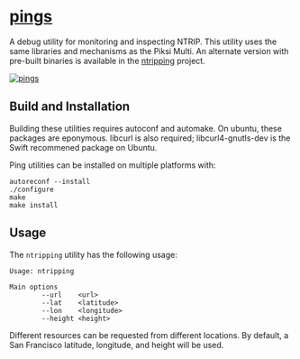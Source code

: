 # [pings][pings]

A debug utility for monitoring and inspecting NTRIP. This utility uses the same
libraries and mechanisms as the Piksi Multi.  An alternate version
with pre-built binaries is available in the [ntripping](https://github.com/swift-nav/ntripping) project.

[![pings][pings-img]][pings]

## Build and Installation

Building these utilities requires autoconf and automake.  On ubuntu, these packages are eponymous.
libcurl is also required; libcurl4-gnutls-dev is the Swift recommened package on Ubuntu.  

Ping utilities can be installed on multiple platforms with:

    autoreconf --install
    ./configure
    make
    make install

## Usage

The `ntripping` utility has the following usage:

    Usage: ntripping

    Main options
            --url    <url>
            --lat    <latitude>
            --lon    <longitude>
            --height <height>

Different resources can be requested from different locations. By default, a San
Francisco latitude, longitude, and height will be used.

[pings]:     https://github.com/swift-nav/pings
[pings-img]: https://user-images.githubusercontent.com/60851/37629767-e2d7e994-2b9d-11e8-8e7d-fc02f79eab28.jpg
